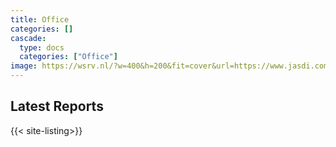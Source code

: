 ```yaml
---
title: Office
categories: []
cascade:
  type: docs
  categories: ["Office"]
image: https://wsrv.nl/?w=400&h=200&fit=cover&url=https://www.jasdi.com/proimages/company/com01.jpg
---
```


## Latest Reports

{{< site-listing>}}